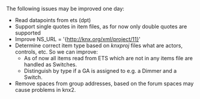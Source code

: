 The following issues may be improved one day:
* Read datapoints from ets (dpt)
* Support single quotes in item files,
  as for now only double quotes are supported
* Improve NS_URL = '{http://knx.org/xml/project/11}'
* Determine correct item type based on *knxproj* files what are actors,
  controls, etc.  So we can improve:
  - As of now all items read from ETS which are not in any items file
  are handled as Switches.
  - Distinguish by type if a GA is assigned to e.g. a Dimmer and a Switch.
* Remove spaces from group addresses, based on the forum spaces may
  cause problems in knx2.
